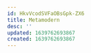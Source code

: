 ```yaml
---
id: HkvVcodSVFaOBsGpk-ZX6
title: Metamodern
desc: ''
updated: 1639762693867
created: 1639762693867
---
```


